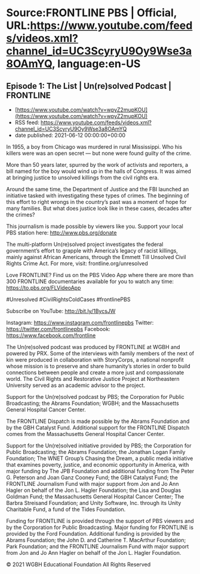 # Source:FRONTLINE PBS | Official, URL:https://www.youtube.com/feeds/videos.xml?channel_id=UC3ScyryU9Oy9Wse3a8OAmYQ, language:en-US

## Episode 1: The List | Un(re)solved Podcast | FRONTLINE
 - [https://www.youtube.com/watch?v=wpyZ2mupKOU](https://www.youtube.com/watch?v=wpyZ2mupKOU)
 - RSS feed: https://www.youtube.com/feeds/videos.xml?channel_id=UC3ScyryU9Oy9Wse3a8OAmYQ
 - date published: 2021-06-12 00:00:00+00:00

In 1955, a boy from Chicago was murdered in rural Mississippi. Who his killers were was an open secret — but none were found guilty of the crime.

More than 50 years later, spurred by the work of activists and reporters, a bill named for the boy would wind up in the halls of Congress. It was aimed at bringing justice to unsolved killings from the civil rights era.

Around the same time, the Department of Justice and the FBI launched an initiative tasked with investigating these types of crimes. The beginning of this effort to right wrongs in the country’s past was a moment of hope for many families. But what does justice look like in these cases, decades after the crimes?

This journalism is made possible by viewers like you. Support your local PBS station here: http://www.pbs.org/donate

The multi-platform Un(re)solved project investigates the federal government’s effort to grapple with America’s legacy of racist killings, mainly against African Americans, through the Emmett Till Unsolved Civil Rights Crime Act. For more, visit: frontline.org/unresolved

Love FRONTLINE? Find us on the PBS Video App where there are more than 300 FRONTLINE documentaries available for you to watch any time: https://to.pbs.org/FLVideoApp

#Unresolved #CivilRightsColdCases #frontlinePBS 

Subscribe on YouTube: http://bit.ly/1BycsJW

Instagram: https://www.instagram.com/frontlinepbs
Twitter: https://twitter.com/frontlinepbs
Facebook: https://www.facebook.com/frontline

The Un(re)solved podcast was produced by FRONTLINE at WGBH and powered by PRX. Some of the interviews with family members of the next of kin were produced in collaboration with StoryCorps, a national nonprofit whose mission is to preserve and share humanity’s stories in order to build connections between people and create a more just and compassionate world. The Civil Rights and Restorative Justice Project at Northeastern University served as an academic advisor to the project.

Support for the Un(re)solved podcast by PBS; the Corporation for Public Broadcasting; the Abrams Foundation; WGBH; and the Massachusetts General Hospital Cancer Center.

The FRONTLINE Dispatch is made possible by the Abrams Foundation and by the GBH Catalyst Fund. Additional support for the FRONTLINE Dispatch comes from the Massachusetts General Hospital Cancer Center.

Support for the Un(re)solved initiative provided by PBS; the Corporation for Public Broadcasting; the Abrams Foundation; the Jonathan Logan Family Foundation; The WNET Group’s Chasing the Dream, a public media initiative that examines poverty, justice, and economic opportunity in America, with major funding by The JPB Foundation and additional funding from The Peter G. Peterson and Joan Ganz Cooney Fund; the GBH Catalyst Fund; the FRONTLINE Journalism Fund with major support from Jon and Jo Ann Hagler on behalf of the Jon L. Hagler Foundation; the Lisa and Douglas Goldman Fund; the Massachusetts General Hospital Cancer Center; The Barbra Streisand Foundation; and Unity Software, Inc. through its Unity Charitable Fund, a fund of the Tides Foundation.

Funding for FRONTLINE is provided through the support of PBS viewers and by the Corporation for Public Broadcasting. Major funding for FRONTLINE is provided by the Ford Foundation. Additional funding is provided by the Abrams Foundation; the John D. and Catherine T. MacArthur Foundation; Park Foundation; and the FRONTLINE Journalism Fund with major support from Jon and Jo Ann Hagler on behalf of the Jon L. Hagler Foundation.

© 2021 WGBH Educational Foundation
All Rights Reserved

